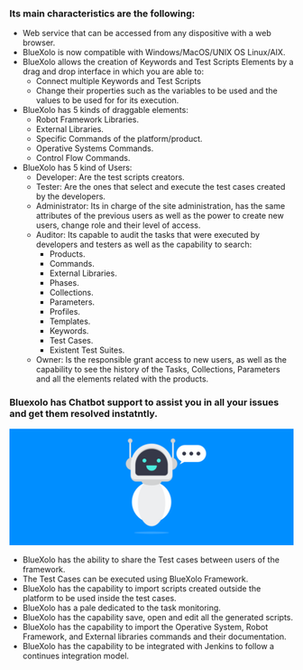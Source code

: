 ### Its main characteristics are the following:

- Web service that can be accessed from any dispositive with a web browser.
- BlueXolo is now compatible with Windows/MacOS/UNIX OS Linux/AIX.
- BlueXolo allows the creation of Keywords and Test Scripts Elements by a drag and drop interface in which you are able to:
	- Connect multiple Keywords and Test Scripts 
	- Change their properties such as the variables to be used and the values to be used for for its execution.
- BlueXolo has 5 kinds of draggable elements:
	- Robot Framework Libraries.
	- External Libraries.
 	- Specific Commands of the platform/product.
	- Operative Systems Commands.
	- Control Flow Commands.
- BlueXolo has 5 kind of Users:
	- Developer: Are the test scripts creators.
	- Tester: Are the ones that select and execute the test cases created by the developers.
	- Administrator: Its in charge of the site administration, has the same attributes of the previous users as well as the power to create new users, change role and their level of access.
	- Auditor: Its capable to audit the tasks that were executed by developers and testers as well as the capability to search:
      - Products.
      - Commands.
      - External Libraries.
      - Phases.
      - Collections.
      - Parameters.
      - Profiles.
      - Templates.
      - Keywords.
      - Test Cases.
      - Existent Test Suites.
    - Owner: Is the responsible grant access to new users, as well as the capability to see the history of the Tasks, Collections, Parameters and all the elements related with the products.
 ### Bluexolo has Chatbot support to assist you in all your issues and get them resolved instatntly.
![img](static/img/ChatBot.png)
- BlueXolo has the ability to share the Test cases between users of the framework.
- The Test Cases can be executed using BlueXolo Framework.
- BlueXolo has the capability to import scripts created outside the platform to be used inside the test cases.
- BlueXolo has a pale dedicated to the task monitoring.
- BlueXolo has the capability save, open and edit all the generated scripts.
- BlueXolo has the capability to import the Operative System, Robot Framework, and External libraries commands and their documentation.
- BlueXolo has the capability to be integrated with Jenkins to follow a continues integration model.
